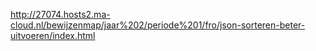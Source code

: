 http://27074.hosts2.ma-cloud.nl/bewijzenmap/jaar%202/periode%201/fro/json-sorteren-beter-uitvoeren/index.html
